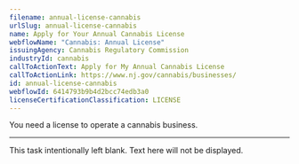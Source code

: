 ```yaml
---
filename: annual-license-cannabis
urlSlug: annual-license-cannabis
name: Apply for Your Annual Cannabis License
webflowName: "Cannabis: Annual License"
issuingAgency: Cannabis Regulatory Commission
industryId: cannabis
callToActionText: Apply for My Annual Cannabis License
callToActionLink: https://www.nj.gov/cannabis/businesses/
id: annual-license-cannabis
webflowId: 6414793b9b4d2bcc74edb3a0
licenseCertificationClassification: LICENSE
---
```


You need a license to operate a cannabis business. 

- - -

This task intentionally left blank. Text here will not be displayed.
